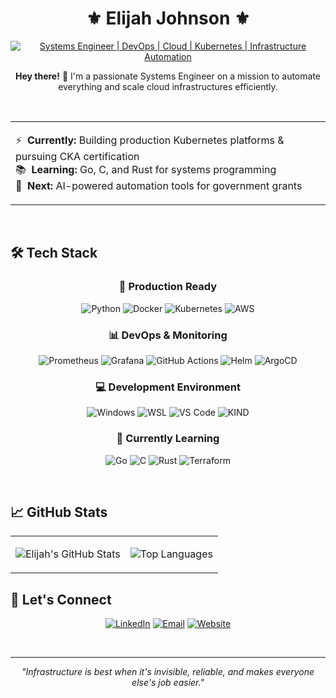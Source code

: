 # <div align="center">⚜️ Elijah Johnson ⚜️</div>

<div align="center">

[![Systems Engineer | DevOps | Cloud | Kubernetes | Infrastructure Automation](https://img.shields.io/badge/Systems_Engineer_%7C_DevOps_%7C_Cloud_%7C_Kubernetes_%7C_Infrastructure_%7C_Automation-0A0A0A?style=for-the-badge&logo=devops&logoColor=white)](https://elijahjohnson.dev/)

<p><strong>Hey there!</strong> 👋 I'm a passionate Systems Engineer on a mission to automate everything and scale cloud infrastructures efficiently.</p>
</div>

<br>

<table align="center" border="0" cellpadding="0" cellspacing="0" style="border: none;">
<tr>
<td>

⚡&nbsp;&nbsp;<strong>Currently:</strong> Building production Kubernetes platforms & pursuing CKA certification<br>
📚&nbsp;&nbsp;<strong>Learning:</strong> Go, C, and Rust for systems programming<br>
🎯&nbsp;&nbsp;<strong>Next:</strong> AI-powered automation tools for government grants

</td>
</tr>
</table>

<br>

## 🛠️ Tech Stack

<div align="center">

### 💪 Production Ready
![Python](https://img.shields.io/badge/Python-3776AB?style=for-the-badge&logo=python&logoColor=white)
![Docker](https://img.shields.io/badge/Docker-2496ED?style=for-the-badge&logo=docker&logoColor=white)
![Kubernetes](https://img.shields.io/badge/Kubernetes-326CE5?style=for-the-badge&logo=kubernetes&logoColor=white)
![AWS](https://img.shields.io/badge/AWS-Cloud-orange?style=for-the-badge&logo=amazon-aws&logoColor=white)

### 📊 DevOps & Monitoring
![Prometheus](https://img.shields.io/badge/Prometheus-E6522C?style=for-the-badge&logo=prometheus&logoColor=white)
![Grafana](https://img.shields.io/badge/Grafana-F46800?style=for-the-badge&logo=grafana&logoColor=white)
![GitHub Actions](https://img.shields.io/badge/GitHub_Actions-2088FF?style=for-the-badge&logo=github-actions&logoColor=white)
![Helm](https://img.shields.io/badge/Helm-0F1689?style=for-the-badge&logo=helm&logoColor=white)
![ArgoCD](https://img.shields.io/badge/ArgoCD-EF7B4D?style=for-the-badge&logo=argo&logoColor=white)

### 💻 Development Environment
![Windows](https://img.shields.io/badge/Windows-0078D6?style=for-the-badge&logo=windows&logoColor=white)
![WSL](https://img.shields.io/badge/WSL-4EAA25?style=for-the-badge&logo=linux&logoColor=white)
![VS Code](https://img.shields.io/badge/VS_Code-007ACC?style=for-the-badge&logo=visual-studio-code&logoColor=white)
![KIND](https://img.shields.io/badge/KIND-326CE5?style=for-the-badge&logo=kubernetes&logoColor=white)

### 🌱 Currently Learning
![Go](https://img.shields.io/badge/Go-00ADD8?style=for-the-badge&logo=go&logoColor=white)
![C](https://img.shields.io/badge/C-A8B9CC?style=for-the-badge&logo=c&logoColor=black)
![Rust](https://img.shields.io/badge/Rust-000000?style=for-the-badge&logo=rust&logoColor=white)
![Terraform](https://img.shields.io/badge/Terraform-623CE4?style=for-the-badge&logo=terraform&logoColor=white)

</div>

<br>

## 📈 GitHub Stats

<div align="center">
<table>
<tr>
<td>

![Elijah's GitHub Stats](https://github-readme-stats.vercel.app/api?username=ej-east&show_icons=true&theme=dark&hide_border=true&bg_color=191724&title_color=ebbcba&icon_color=f6c177&text_color=e0def4)

</td>
<td>

![Top Languages](https://github-readme-stats.vercel.app/api/top-langs/?username=ej-east&layout=compact&theme=dark&hide_border=true&bg_color=191724&title_color=ebbcba&text_color=e0def4)

</td>
</tr>
</table>
</div>



## 🤝 Let's Connect

<div align="center">

[![LinkedIn](https://img.shields.io/badge/LinkedIn-0077B5?style=for-the-badge&logo=linkedin&logoColor=white)](https://www.linkedin.com/in/this-is-william-johnson/)
[![Email](https://img.shields.io/badge/Email-D14836?style=for-the-badge&logo=gmail&logoColor=white)](mailto:elijah.johnson@williamelijah.com)
[![Website](https://img.shields.io/badge/Website-000000?style=for-the-badge&logo=about.me&logoColor=white)](https://elijahjohnson.dev)

</div>

<br>

---

<div align="center">

*"Infrastructure is best when it's invisible, reliable, and makes everyone else's job easier."*

</div>
